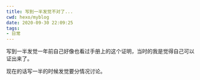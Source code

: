 ```yaml
---
title: 写到一半发觉不对了...
cwd: hexo/myblog
date: 2020-09-30 22:09:25
tags:
- 日常
---
```


写到一半发觉一年前自己好像也看过手册上的这个证明，当时的我是觉得自己可以证出来了。

现在的话写一半的时候发觉要分情况讨论。

